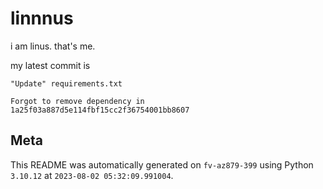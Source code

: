 # linnnus

i am linus. that's me.

my latest commit is

```
"Update" requirements.txt

Forgot to remove dependency in 1a25f03a887d5e114fbf15cc2f36754001bb8607
```

## Meta

This README was automatically generated on `fv-az879-399` using Python
`3.10.12` at `2023-08-02 05:32:09.991004`.
